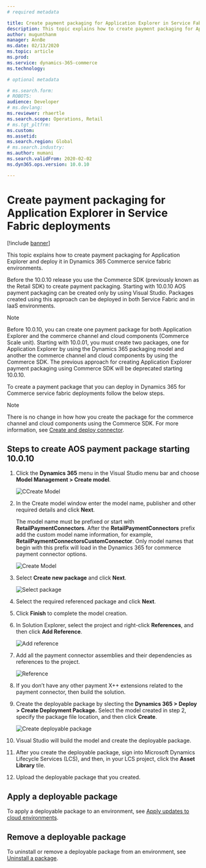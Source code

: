 ```yaml
---
# required metadata

title: Create payment packaging for Application Explorer in Service Fabric deployments
description: This topic explains how to create payment packaging for Application Explorer and deploy it in Dynamics 365 for Commerce service fabric environments.
author: mugunthanm
manager: AnnBe
ms.date: 02/13/2020
ms.topic: article
ms.prod: 
ms.service: dynamics-365-commerce
ms.technology: 

# optional metadata

# ms.search.form: 
# ROBOTS: 
audience: Developer
# ms.devlang: 
ms.reviewer: rhaertle
ms.search.scope: Operations, Retail
# ms.tgt_pltfrm: 
ms.custom:
ms.assetid:
ms.search.region: Global
# ms.search.industry: 
ms.author: mumani
ms.search.validFrom: 2020-02-02
ms.dyn365.ops.version: 10.0.10

---
```


# Create payment packaging for Application Explorer in Service Fabric deployments

[!include [banner](../../includes/banner.md)]

This topic explains how to create payment packaging for Application Explorer and deploy it in Dynamics 365 Commerce service fabric environments.

Before the 10.0.10 release you use the Commerce SDK (previously known as the Retail SDK) to create payment packaging. Starting with 10.0.10 AOS payment packaging can be created only by using Visual Studio. Packages created using this approach can be deployed in both Service Fabric and in IaaS environments.

> [!NOTE]
> Before 10.0.10, you can create one payment package for both Application Explorer and the commerce channel and cloud components (Commerce Scale unit). Starting with 10.0.01, you must create two packages, one for Application Explorer by using the Dynamics 365 packaging model and another the commerce channel and cloud components by using the Commerce SDK. The previous approach for creating Application Explorer payment packaging using Commerce SDK will be deprecated starting 10.0.10.

To create a payment package that you can deploy in Dynamics 365 for Commerce service fabric deployments follow the below steps.

> [!NOTE]
> There is no change in how how you create the package for the commerce channel and cloud components using the Commerce SDK. For more information, see [Create and deploy connector](deploy-payment-connector).

## Steps to create AOS payment package starting 10.0.10

1.  Click the **Dynamics 365** menu in the Visual Studio menu bar and choose **Model Management > Create model**.

    ![CCreate Model](./media/Model.png)
   
2.  In the Create model window enter the model name, publisher and other required details and click **Next**. 
    
    The model name must be prefixed or start with **RetailPaymentConnectors**. After the **RetailPaymentConnectors** prefix add the custom model name information, for example, **RetailPaymentConnectorsCustomConnector**. Only model names that begin with this prefix will load in the Dynamics 365 for commerce payment connector options.

    ![Create Model](./media/CreateModel.png)

3.  Select **Create new package** and click **Next**.

    ![Select package](./media/SelectPackage.png)

4.  Select the required referenced package and click **Next**.

5.  Click **Finish** to complete the model creation.

6.  In Solution Explorer, select the project and right-click **References**, and then click **Add Reference**.

    ![Add reference](./media/AddReference.png)

7.  Add all the payment connector assemblies and their dependencies as references to the project.

    ![Reference](./media/Reference.png)

8.  If you don’t have any other payment X++ extensions related to the payment connector, then build the solution.

9.  Create the deployable package by slecting the **Dynamics 365 > Deploy > Create Deployment Package.** Select the model created in step 2, specify the package file location, and then click **Create**.

    ![Create deployable package](./media/Create.png)

10. Visual Studio will build the model and create the deployable package.

11. After you create the deployable package, sign into Microsoft Dynamics Lifecycle Services (LCS), and then, in your LCS project, click the **Asset Library** tile.

12. Upload the deployable package that you created.

## Apply a deployable package

To apply a deployable package to an environment, see [Apply updates to cloud environments](../../fin-ops-core/dev-itpro/deployment/apply-deployable-package-system).

## Remove a deployable package

To uninstall or remove a deployable package from an environment, see [Uninstall a package](../../fin-ops-core/dev-itpro/deployment/uninstall-deployable-package).

